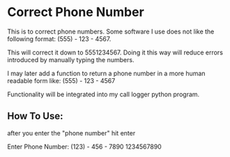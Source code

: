 # Correct Phone Number
 This is to correct phone numbers. Some software I use does not like the following format: (555) - 123 - 4567.

 This will correct it down to 5551234567. Doing it this way will reduce errors introduced by manually typing the numbers.

 I may later add a function to return a phone number in a more human readable form like: (555) - 123 -  4567

 Functionality will be integrated into my call logger python program.

## How To Use:
 
 after you enter the "phone number" hit enter

 Enter Phone Number: (123) - 456 - 7890
 1234567890
